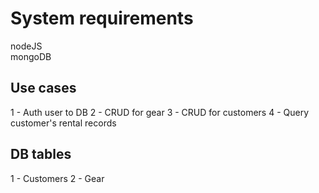 # System requirements
nodeJS  
mongoDB

## Use cases
1 - Auth user to DB
2 - CRUD for gear
3 - CRUD for customers
4 - Query customer's rental records

## DB tables
1 - Customers
2 - Gear
